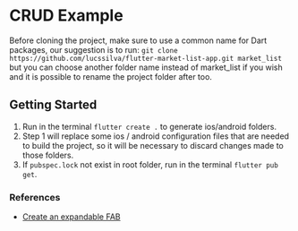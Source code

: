 # CRUD Example
Before cloning the project, make sure to use a common name for Dart packages, our suggestion is to run: `git clone https://github.com/lucssilva/flutter-market-list-app.git market_list` but you can choose another folder name instead of market_list if you wish and it is possible to rename the project folder after too.
## Getting Started
1. Run in the terminal `flutter create .` to generate ios/android folders.
2. Step 1 will replace some ios / android configuration files that are needed to build the project, so it will be necessary to discard changes made to those folders.
3. If `pubspec.lock` not exist in root folder, run in the terminal `flutter pub get`.
### References
* [Create an expandable FAB](https://flutter.dev/docs/cookbook/effects/expandable-fab.html)
